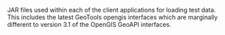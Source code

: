 JAR files used within each of the client applications for loading test data.
This includes the latest GeoTools opengis interfaces which are marginally different to version 3.1 of the OpenGIS GeoAPI interfaces.

